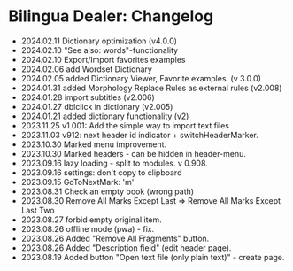 # Bilingua Dealer: Changelog

- 2024.02.11 Dictionary optimization (v4.0.0)
- 2024.02.10 "See also: words"-functionality
- 2024.02.10 Export/Import favorites examples
- 2024.02.06 add Wordset Dictionary
- 2024.02.05 added Dictionary Viewer, Favorite examples. (v 3.0.0)
- 2024.01.31 added Morphology Replace Rules as external rules  (v2.008)
- 2024.01.28 import subtitles (v2.006)
- 2024.01.27 dblclick in dictionary (v2.005)
- 2024.01.21 added dictionary functionality (v2)
- 2023.11.25 v1.001: Add the simple way to import text files
- 2023.11.03 v912: next header id indicator + switchHeaderMarker.
- 2023.10.30 Marked menu improvement.
- 2023.10.30 Marked headers - can be hidden in header-menu.
- 2023.09.16 lazy loading - split to modules. v 0.908.
- 2023.09.16 settings: don't copy to clipboard
- 2023.09.15 GoToNextMark: 'm'
- 2023.08.31 Check an empty book (wrong path)
- 2023.08.30 Remove All Marks Except Last => Remove All Marks Except Last Two
- 2023.08.27 forbid empty original item.
- 2023.08.26 offline mode (pwa) - fix.
- 2023.08.26 Added "Remove All Fragments" button.
- 2023.08.26 Added "Description field" (edit header page).
- 2023.08.19 Added button "Open text file (only plain text)" - create page.
